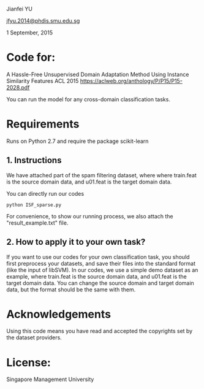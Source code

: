 Jianfei YU

jfyu.2014@phdis.smu.edu.sg

1 September, 2015

# Code for:

A Hassle-Free Unsupervised Domain Adaptation Method Using Instance Similarity Features
ACL 2015
https://aclweb.org/anthology/P/P15/P15-2028.pdf

You can run the model for any cross-domain classification tasks.

# Requirements

Runs on Python 2.7 and require the package scikit-learn

## 1. Instructions

We have attached part of the spam filtering dataset, where where train.feat is the source domain data, and u01.feat is the target domain data.

You can directly run our codes

```
python ISF_sparse.py 
```

For convenience, to show our running process, we also attach the "result_example.txt" file.

## 2. How to apply it to your own task?

If you want to use our codes for your own classification task, you should first preprocess your datasets, and save their files into the standard format (like the input of libSVM).
In our codes, we use a simple demo dataset as an example, where train.feat is the source domain data, and u01.feat is the target domain data.
You can change the source domain and target domain data, but the format should be the same with them.

# Acknowledgements

Using this code means you have read and accepted the copyrights set by the dataset providers.

# License:

Singapore Management University

